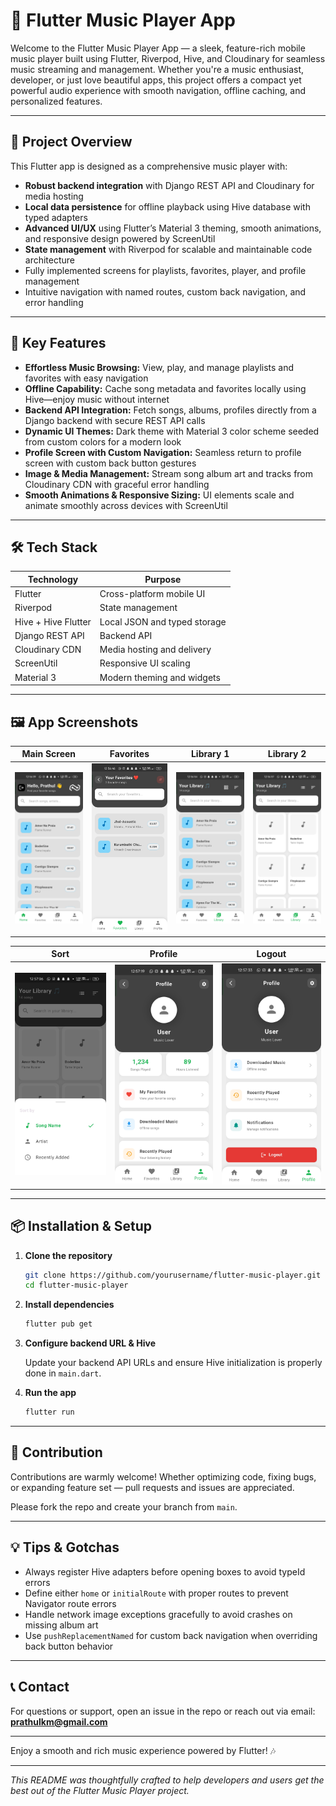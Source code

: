 # 🎵 Flutter Music Player App

Welcome to the Flutter Music Player App — a sleek, feature-rich mobile music player built using Flutter, Riverpod, Hive, and Cloudinary for seamless music streaming and management. Whether you're a music enthusiast, developer, or just love beautiful apps, this project offers a compact yet powerful audio experience with smooth navigation, offline caching, and personalized features.

---

## 🚀 Project Overview

This Flutter app is designed as a comprehensive music player with:

- **Robust backend integration** with Django REST API and Cloudinary for media hosting
- **Local data persistence** for offline playback using Hive database with typed adapters
- **Advanced UI/UX** using Flutter’s Material 3 theming, smooth animations, and responsive design powered by ScreenUtil
- **State management** with Riverpod for scalable and maintainable code architecture
- Fully implemented screens for playlists, favorites, player, and profile management
- Intuitive navigation with named routes, custom back navigation, and error handling

---

## 🎯 Key Features

- **Effortless Music Browsing:** View, play, and manage playlists and favorites with easy navigation  
- **Offline Capability:** Cache song metadata and favorites locally using Hive—enjoy music without internet  
- **Backend API Integration:** Fetch songs, albums, profiles directly from a Django backend with secure REST API calls  
- **Dynamic UI Themes:** Dark theme with Material 3 color scheme seeded from custom colors for a modern look  
- **Profile Screen with Custom Navigation:** Seamless return to profile screen with custom back button gestures  
- **Image & Media Management:** Stream song album art and tracks from Cloudinary CDN with graceful error handling  
- **Smooth Animations & Responsive Sizing:** UI elements scale and animate smoothly across devices with ScreenUtil  

---

## 🛠️ Tech Stack

| Technology          | Purpose                         |
|---------------------|---------------------------------|
| Flutter             | Cross-platform mobile UI        |
| Riverpod            | State management                |
| Hive + Hive Flutter | Local JSON and typed storage    |
| Django REST API     | Backend API                     |
| Cloudinary CDN      | Media hosting and delivery      |
| ScreenUtil          | Responsive UI scaling           |
| Material 3          | Modern theming and widgets      |

---

## 🖼️ App Screenshots

| Main Screen | Favorites | Library 1 | Library 2 |
|--------------|------------|------------|------------|
| ![Main Screen](assets/images/mainscreen.jpg) | ![Favorites](assets/images/favorites.jpg) | ![Library 1](assets/images/library-1.jpg) | ![Library 2](assets/images/library-2.jpg) |

| Sort | Profile | Logout |
|------|----------|---------|
| ![Sort](assets/images/sort.jpg) | ![Profile](assets/images/profile.jpg) | ![Logout](assets/images/logout.jpg) |

---

## 📦 Installation & Setup

1. **Clone the repository**
    ```bash
    git clone https://github.com/yourusername/flutter-music-player.git
    cd flutter-music-player
    ```

2. **Install dependencies**
    ```bash
    flutter pub get
    ```

3. **Configure backend URL & Hive**

   Update your backend API URLs and ensure Hive initialization is properly done in `main.dart`.

4. **Run the app**
    ```bash
    flutter run
    ```

---

## 🙌 Contribution

Contributions are warmly welcome! Whether optimizing code, fixing bugs, or expanding feature set — pull requests and issues are appreciated.

Please fork the repo and create your branch from `main`.

---

## 💡 Tips & Gotchas

- Always register Hive adapters before opening boxes to avoid typeId errors  
- Define either `home` or `initialRoute` with proper routes to prevent Navigator route errors  
- Handle network image exceptions gracefully to avoid crashes on missing album art  
- Use `pushReplacementNamed` for custom back navigation when overriding back button behavior  

---

## 📞 Contact

For questions or support, open an issue in the repo or reach out via email: **prathulkm@gmail.com**

---

Enjoy a smooth and rich music experience powered by Flutter! 🎶

---

*This README was thoughtfully crafted to help developers and users get the best out of the Flutter Music Player project.*
